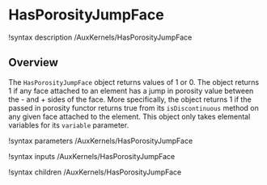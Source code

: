 # HasPorosityJumpFace

!syntax description /AuxKernels/HasPorosityJumpFace

## Overview

The `HasPorosityJumpFace` object returns values of 1 or 0. The object returns 1
if any face attached to an element has a jump in porosity value between the -
and + sides of the face. More specifically, the object returns 1 if the passed
in porosity functor returns true from its `isDiscontinuous` method on any given
face attached to the element. This object only takes elemental variables for its
`variable` parameter.

!syntax parameters /AuxKernels/HasPorosityJumpFace

!syntax inputs /AuxKernels/HasPorosityJumpFace

!syntax children /AuxKernels/HasPorosityJumpFace
